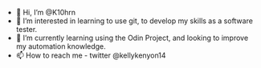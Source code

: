 - 👋 Hi, I’m @K10hrn
- 👀 I’m interested in learning to use git, to develop my skills as a software tester. 
- 🌱 I’m currently learning using the Odin Project, and looking to improve my automation knowledge. 
- 📫 How to reach me - twitter @kellykenyon14

